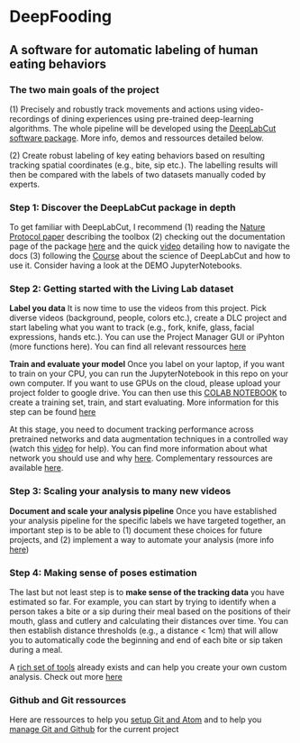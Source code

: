 # DeepFooding

## A software for automatic labeling of human eating behaviors

### The two main goals of the project

(1) Precisely and robustly track movements and actions using video-recordings of dining experiences using pre-trained deep-learning algorithms. The whole pipeline will be developed using the [DeepLabCut software package](https://github.com/annelisesaive/DeepLabCut). More info, demos and ressources detailed below.

(2) Create robust labeling of key eating behaviors based on resulting tracking spatial coordinates (e.g., bite, sip etc.). The labelling results will then be compared with the labels of two datasets manually coded by experts.

### Step 1: Discover the DeepLabCut package in depth

To get familiar with DeepLabCut, I recommend
(1) reading the [Nature Protocol paper](https://www.nature.com/articles/s41596-019-0176-0) describing the toolbox
(2) checking out the documentation page of the package [here](https://deeplabcut.github.io/DeepLabCut/docs/intro.html) and the quick [video](https://www.youtube.com/watch?v=A9qZidI7tL8) detailing how to navigate the docs
(3) following the [Course](https://github.com/DeepLabCut/DeepLabCut-Workshop-Materials/blob/master/DLCcourse.md) about the science of DeepLabCut and how to use it. Consider having a look at the DEMO JupyterNotebooks.

### Step 2: Getting started with the Living Lab dataset

**Label you data** It is now time to use the videos from this project. Pick diverse videos (background, people, colors etc.), create a DLC project and start labeling what you want to track (e.g., fork, knife, glass, facial expressions, hands etc.). You can use the Project Manager GUI or iPyhton (more functions here). You can find all relevant ressources [here](https://github.com/DeepLabCut/DeepLabCut-Workshop-Materials/blob/master/DLCcourse.md#module-1-getting-started-on-data)

**Train and evaluate your model** Once you label on your laptop, if you want to train on your CPU, you can run the JupyterNotebook in this repo on your own computer. If you want to use GPUs on the cloud, please upload your project folder to google drive. You can then use this [COLAB NOTEBOOK](https://github.com/DeepLabCut/DeepLabCut/blob/master/examples/COLAB_YOURDATA_TrainNetwork_VideoAnalysis.ipynb) to create a training set, train, and start evaluating. More information for this step can be found [here](https://github.com/DeepLabCut/DeepLabCut-Workshop-Materials/blob/master/DLCcourse.md#module-2-neural-networks)

At this stage, you need to document tracking performance across pretrained networks and data augmentation techniques in a controlled way (watch this [video](https://www.youtube.com/watch?v=WXCVr6xAcCA) for help). You can find more information about what network you should use and why [here](https://github.com/AlexEMG/DeepLabCut/wiki/What-neural-network-should-I-use%3F). Complementary ressources are available [here](https://github.com/DeepLabCut/DeepLabCut-Workshop-Materials/blob/master/DLCcourse.md#module-3-evalution-of-network-performance).

### Step 3: Scaling your analysis to many new videos

**Document and scale your analysis pipeline** Once you have established your analysis pipeline for the specific labels we have targeted together, an important step is to be able to (1) document these choices for future projects, and (2) implement a way to automate your analysis (more info [here](https://github.com/DeepLabCut/DeepLabCut-Workshop-Materials/blob/master/DLCcourse.md#module-4-scaling-your-analysis-to-many-new-videos))

### Step 4: Making sense of poses estimation

The last but not least step is to **make sense of the tracking data** you have estimated so far. For example, you can start by trying to identify when a person takes a bite or a sip during their meal based on the positions of their mouth, glass and cutlery and calculating their distances over time. You can then establish distance thresholds (e.g., a distance < 1cm) that will allow you to automatically code the beginning and end of each bite or sip taken during a meal.

A [rich set of tools](https://github.com/DeepLabCut/DLCutils) already exists and can help you create your own custom analysis. Check out more [here](https://github.com/DeepLabCut/DeepLabCut-Workshop-Materials/blob/master/DLCcourse.md#module-5-got-poses-now-what-)

### Github and Git ressources

Here are ressources to help you [setup Git and Atom](https://courses.cs.washington.edu/courses/cse154/19su/resources/assets/atomgit/windows/) and to help you [manage Git and Github](https://www.youtube.com/watch?v=RGOj5yH7evk) for the current project

